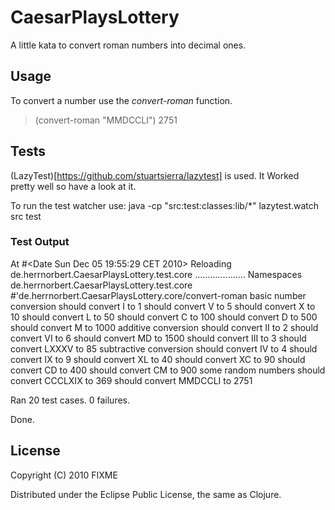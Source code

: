 # CaesarPlaysLottery

A little kata to convert roman numbers into decimal ones.

## Usage

To convert a number use the _convert-roman_ function.

> (convert-roman "MMDCCLI")
> 2751

## Tests

(LazyTest)[https://github.com/stuartsierra/lazytest] is used. It Worked
pretty well so have a look at it.

To run the test watcher use:
java -cp "src:test:classes:lib/*" lazytest.watch src test

### Test Output

At  #<Date Sun Dec 05 19:55:29 CET 2010>
Reloading de.herrnorbert.CaesarPlaysLottery.test.core
....................
Namespaces
    de.herrnorbert.CaesarPlaysLottery.test.core
        #'de.herrnorbert.CaesarPlaysLottery.core/convert-roman
            basic number conversion
                should convert I to 1
                should convert V to 5
                should convert X to 10
                should convert L to 50
                should convert C to 100
                should convert D to 500
                should convert M to 1000
            additive conversion
                should convert II to 2
                should convert VI to 6
                should convert MD to 1500
                should convert III to 3
                should convert LXXXV to 85
            subtractive conversion
                should convert IV to 4
                should convert IX to 9
                should convert XL to 40
                should convert XC to 90
                should convert CD to 400
                should convert CM to 900
            some random numbers
                should convert CCCLXIX to 369
                should convert MMDCCLI to 2751

Ran 20 test cases.
0 failures.

Done.

## License

Copyright (C) 2010 FIXME

Distributed under the Eclipse Public License, the same as Clojure.
